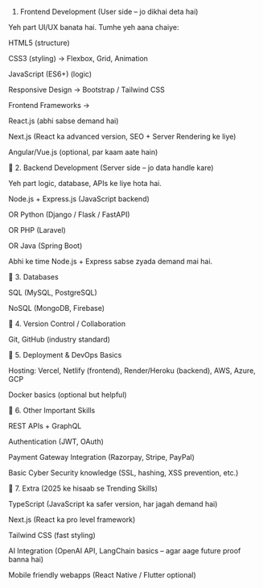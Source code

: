 1. Frontend Development (User side – jo dikhai deta hai)

Yeh part UI/UX banata hai. Tumhe yeh aana chaiye:

HTML5 (structure)

CSS3 (styling) → Flexbox, Grid, Animation

JavaScript (ES6+) (logic)

Responsive Design → Bootstrap / Tailwind CSS

Frontend Frameworks →

React.js (abhi sabse demand hai)

Next.js (React ka advanced version, SEO + Server Rendering ke liye)

Angular/Vue.js (optional, par kaam aate hain)

🔹 2. Backend Development (Server side – jo data handle kare)

Yeh part logic, database, APIs ke liye hota hai.

Node.js + Express.js (JavaScript backend)

OR Python (Django / Flask / FastAPI)

OR PHP (Laravel)

OR Java (Spring Boot)

Abhi ke time Node.js + Express sabse zyada demand mai hai.

🔹 3. Databases

SQL (MySQL, PostgreSQL)

NoSQL (MongoDB, Firebase)

🔹 4. Version Control / Collaboration

Git, GitHub (industry standard)

🔹 5. Deployment & DevOps Basics

Hosting: Vercel, Netlify (frontend), Render/Heroku (backend), AWS, Azure, GCP

Docker basics (optional but helpful)

🔹 6. Other Important Skills

REST APIs + GraphQL

Authentication (JWT, OAuth)

Payment Gateway Integration (Razorpay, Stripe, PayPal)

Basic Cyber Security knowledge (SSL, hashing, XSS prevention, etc.)

🔹 7. Extra (2025 ke hisaab se Trending Skills)

TypeScript (JavaScript ka safer version, har jagah demand hai)

Next.js (React ka pro level framework)

Tailwind CSS (fast styling)

AI Integration (OpenAI API, LangChain basics – agar aage future proof banna hai)

Mobile friendly webapps (React Native / Flutter optional)